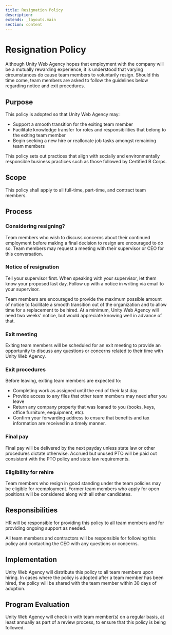 ```yaml
---
title: Resignation Policy
description:
extends: _layouts.main
section: content
---
```


# Resignation Policy

Although Unity Web Agency hopes that employment with the company will be a mutually rewarding experience, it is understood that varying circumstances do cause team members to voluntarily resign. Should this time come, team members are asked to follow the guidelines below regarding notice and exit procedures.

## Purpose

This policy is adopted so that Unity Web Agency may:

- Support a smooth transition for the exiting team member
- Facilitate knowledge transfer for roles and responsibilities that belong to the exiting team member
- Begin seeking a new hire or reallocate job tasks amongst remaining team members

This policy sets out practices that align with socially and environmentally responsible business practices such as those followed by Certified B Corps.

## Scope

This policy shall apply to all full-time, part-time, and contract team members.

## Process

### Considering resigning?

Team members who wish to discuss concerns about their continued employment before making a final decision to resign are encouraged to do so. Team members may request a meeting with their supervisor or CEO for this conversation.

### Notice of resignation

Tell your supervisor first. When speaking with your supervisor, let them know your proposed last day. Follow up with a notice in writing via email to your supervisor.

Team members are encouraged to provide the maximum possible amount of notice to facilitate a smooth transition out of the organization and to allow time for a replacement to be hired. At a minimum, Unity Web Agency will need two weeks' notice, but would appreciate knowing well in advance of that.

### Exit meeting

Exiting team members will be scheduled for an exit meeting to provide an opportunity to discuss any questions or concerns related to their time with Unity Web Agency.

### Exit procedures

Before leaving, exiting team members are expected to:

- Completing work as assigned until the end of their last day
- Provide access to any files that other team members may need after you leave
- Return any company property that was loaned to you (books, keys, office furniture, eequipment, etc).
- Confirm your forwarding address to ensure that benefits and tax information are received in a timely manner.

### Final pay

Final pay will be delivered by the next payday unless state law or other procedures dictate otherwise. Accrued but unused PTO will be paid out consistent with the PTO policy and state law requirements.

### Eligibility for rehire

Team members who resign in good standing under the team policies may be eligible for reemployment. Former team members who apply for open positions will be considered along with all other candidates.

## Responsibilities

HR will be responsible for providing this policy to all team members and for providing ongoing support as needed.

All team members and contractors will be responsible for following this policy and contacting the CEO with any questions or concerns.

## Implementation

Unity Web Agency will distribute this policy to all team members upon hiring. In cases where the policy is adopted after a team member has been hired, the policy will be shared with the team member within 30 days of adoption.

## Program Evaluation

Unity Web Agency will check in with team member(s) on a regular basis, at least annually as part of a review process, to ensure that this policy is being followed.
